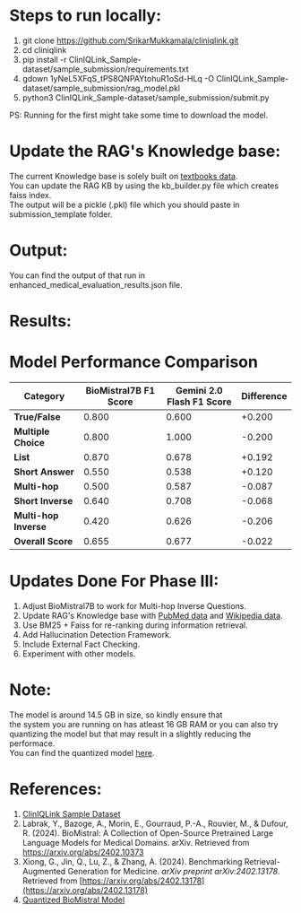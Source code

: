 # Steps to run locally:
1. git clone https://github.com/SrikarMukkamala/cliniqlink.git <br> 
2. cd cliniqlink <br>
3. pip install -r ClinIQLink_Sample-dataset/sample_submission/requirements.txt <br>
4. gdown 1yNeL5XFqS_tPS8QNPAYtohuR1oSd-HLq -O ClinIQLink_Sample-dataset/sample_submission/rag_model.pkl
5. python3 ClinIQLink_Sample-dataset/sample_submission/submit.py <br>

PS: Running for the first might take some time to download the model. <br>

# Update the RAG's Knowledge base:
The current Knowledge base is solely built on [textbooks data](https://huggingface.co/datasets/MedRAG/textbooks). <br>
You can update the RAG KB by using the kb_builder.py file which creates faiss index. <br>
The output will be a pickle (.pkl) file which you should paste in submission_template folder. <br>

# Output:
You can find the output of that run in enhanced_medical_evaluation_results.json file. <br>

# Results:
# Model Performance Comparison

| Category               | BioMistral7B F1 Score | Gemini 2.0 Flash F1 Score | Difference |
|------------------------|--------------------|------------------------|------------|
| **True/False**         | 0.800              | 0.600                  | +0.200     |
| **Multiple Choice**    | 0.800              | 1.000                  | -0.200     |
| **List**              | 0.870              | 0.678                  | +0.192     |
| **Short Answer**      | 0.550              | 0.538                  | +0.120     |
| **Multi-hop**         | 0.500              | 0.587                  | -0.087     |
| **Short Inverse**     | 0.640              | 0.708                  | -0.068     |
| **Multi-hop Inverse** | 0.420              | 0.626                  | -0.206     |
| **Overall Score**     | 0.655              | 0.677                  | -0.022     |

# Updates Done For Phase III:
1. Adjust BioMistral7B to work for Multi-hop Inverse Questions.
2. Update RAG's Knowledge base with [PubMed data](https://huggingface.co/datasets/MedRAG/pubmed) and [Wikipedia data](https://huggingface.co/datasets/MedRAG/wikipedia).
3. Use BM25 + Faiss for re-ranking during information retrieval.
4. Add Hallucination Detection Framework.
5. Include External Fact Checking.
6. Experiment with other models.

# Note: 
The model is around 14.5 GB in size, so kindly ensure that <br>
the system you are running on has atleast 16 GB RAM or you can also try <br>
quantizing the model but that may result in a slightly reducing the performace. <br>
You can find the quantized model [here](https://huggingface.co/MaziyarPanahi/BioMistral-7B-GGUF).

# References:
1. [ClinIQLink Sample Dataset](https://github.com/Brandonio-c/ClinIQLink_Sample-dataset)
2. Labrak, Y., Bazoge, A., Morin, E., Gourraud, P.-A., Rouvier, M., & Dufour, R. (2024). BioMistral: A Collection of Open-Source Pretrained Large Language Models for Medical Domains. arXiv. Retrieved from https://arxiv.org/abs/2402.10373
3. Xiong, G., Jin, Q., Lu, Z., & Zhang, A. (2024). Benchmarking Retrieval-Augmented Generation for Medicine. *arXiv preprint arXiv:2402.13178*. Retrieved from [https://arxiv.org/abs/2402.13178](https://arxiv.org/abs/2402.13178)
4. [Quantized BioMistral Model](https://huggingface.co/MaziyarPanahi/BioMistral-7B-GGUF)


